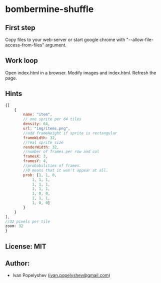 bombermine-shuffle
==================

## First step
Copy files to your web-server or start google chrome with "--allow-file-access-from-files" argument.

## Work loop
Open index.html in a browser.
Modify images and index.html. Refresh the page.

## Hints

```javascript
{[
	{
		name: "item", 
		// one sprite per 64 tiles
		density: 64, 
		url: "img/items.png",  
		//add frameHeight if sprite is rectangular
		frameWidth: 32, 
		//real sprite size
		renderWidth: 32, 
		//number of frames per row and col
		framesX: 3, 
		framesY: 4,
		//probabilities of frames.
		//0 means that it won't appear at all.
		prob: [1, 1, 0, 
			1, 1, 1, 
			1, 1, 1,
			1, 1, 1,
			1, 0, 0,
			1, 1, 1,
			1, 0, 0]
		}
	}
],
//32 pixels per tile
zoom: 32 
}
```

## License: MIT

## Author:
 * Ivan Popelyshev (ivan.popelyshev@gmail.com)
